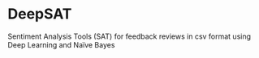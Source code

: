 # DeepSAT
Sentiment Analysis Tools (SAT) for feedback reviews in csv format using Deep Learning and Naïve Bayes
